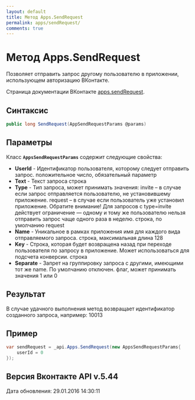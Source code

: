 ```yaml
---
layout: default
title: Метод Apps.SendRequest
permalink: apps/sendRequest/
comments: true
---
```

# Метод Apps.SendRequest
Позволяет отправить запрос другому пользователю в приложении, использующем авторизацию ВКонтакте.

Страница документации ВКонтакте [apps.sendRequest](https://vk.com/dev/apps.sendRequest).

## Синтаксис
``` csharp
public long SendRequest(AppSendRequestParams @params)
```

## Параметры
Класс **`AppsSendRequestParams`** содержит следующие свойства:

+ **UserId** - Идентификатор пользователя, которому следует отправить запрос. положительное число, обязательный параметр
+ **Text** - Текст запроса строка
+ **Type** - Тип запроса, может принимать значения: 
invite – в случае если запрос отправляется пользователю, не установившему приложение. 
request – в случае если пользователь уже установил приложение. 
Обратите внимание! Для запросов с type=invite действует ограничение — одному и тому же пользователю нельзя отправить запрос чаще одного раза в неделю. строка, по умолчанию request
+ **Name** - Уникальное в рамках приложения имя для каждого вида отправляемого запроса. строка, максимальная длина 128
+ **Key** - Строка, которая будет возвращена назад при переходе пользователя по запросу в приложение. Может использоваться для подсчета конверсии. строка
+ **Separate** - Запрет на группировку запроса с другими, имеющими тот же name. По умолчанию отключен. флаг, может принимать значения 1 или 0

## Результат
В случае удачного выполнения метод возвращает идентификатор созданного запроса, например: 
10013

## Пример
``` csharp
var sendRequest = _api.Apps.SendRequest(new AppsSendRequestParams{
	userId = 0
});
```

## Версия Вконтакте API v.5.44
Дата обновления: 29.01.2016 14:30:11

